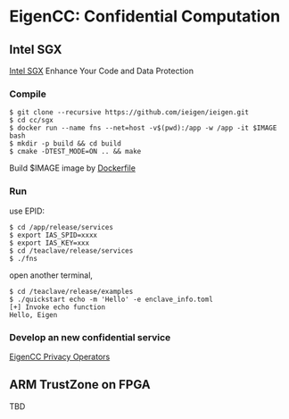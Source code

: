 # EigenCC: Confidential Computation

## Intel SGX

[Intel SGX](https://software.intel.com/content/www/us/en/develop/topics/software-guard-extensions.html) Enhance Your Code and Data Protection

### Compile

```
$ git clone --recursive https://github.com/ieigen/ieigen.git
$ cd cc/sgx 
$ docker run --name fns --net=host -v$(pwd):/app -w /app -it $IMAGE bash
$ mkdir -p build && cd build
$ cmake -DTEST_MODE=ON .. && make
```

Build $IMAGE image by [Dockerfile](./sgx/dcap/Dockerfile)

### Run

use EPID:
```
$ cd /app/release/services
$ export IAS_SPID=xxxx
$ export IAS_KEY=xxx
$ cd /teaclave/release/services
$ ./fns
```
open another terminal,
```
$ cd /teaclave/release/examples
$ ./quickstart echo -m 'Hello' -e enclave_info.toml
[+] Invoke echo function
Hello, Eigen
```

### Develop an new confidential service
[EigenCC Privacy Operators](../docs/operators.md)

## ARM TrustZone on FPGA 
TBD

